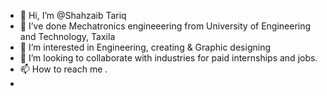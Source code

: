 - 👋 Hi, I’m @Shahzaib Tariq
-  🌱 I’ve done Mechatronics engineeering from University of Engineering and Technology, Taxila
- 👀 I’m interested in Engineering, creating & Graphic designing
- 💞️ I’m looking to collaborate with industries for paid internships and jobs.
- 📫 How to reach me .
- 

